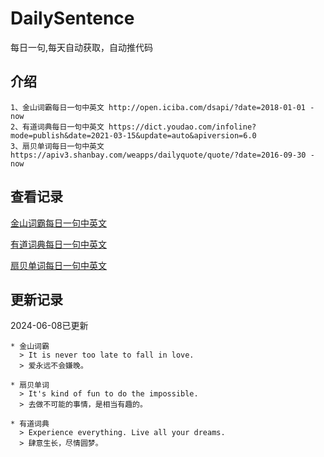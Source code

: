 # DailySentence

每日一句,每天自动获取，自动推代码

## 介绍

```
1、金山词霸每日一句中英文 http://open.iciba.com/dsapi/?date=2018-01-01 - now
2、有道词典每日一句中英文 https://dict.youdao.com/infoline?mode=publish&date=2021-03-15&update=auto&apiversion=6.0
3、扇贝单词每日一句中英文 https://apiv3.shanbay.com/weapps/dailyquote/quote/?date=2016-09-30 - now
```

## 查看记录

[金山词霸每日一句中英文](./data/iciba/)

[有道词典每日一句中英文](./data/youdao/)

[扇贝单词每日一句中英文](./data/shanbay/)

## 更新记录
2024-06-08已更新 
```
* 金山词霸
  > It is never too late to fall in love.
  > 爱永远不会嫌晚。

* 扇贝单词
  > It's kind of fun to do the impossible.
  > 去做不可能的事情，是相当有趣的。

* 有道词典
  > Experience everything. Live all your dreams.
  > 肆意生长，尽情圆梦。

```
